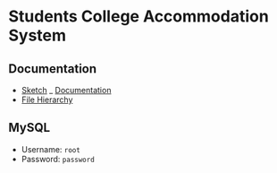 # Students College Accommodation System

## Documentation
- [Sketch](https://docs.google.com/document/d/1rso7mKTAUPq7xt5DlfIKebUviu5vjd5tbWiBxevDgPk/edit)
_ [Documentation](https://docs.google.com/document/d/1XfWwHYfY-ESocuVUZetX6wzTHCwwmG05zBGt9bVtqQA/edit)
- [File Hierarchy](https://drive.google.com/file/d/1nf4vUWVhOW3LvfMcNsdvzdgZJt4odn8b/view?usp=sharing)

## MySQL
- Username: `root`
- Password: `password`
